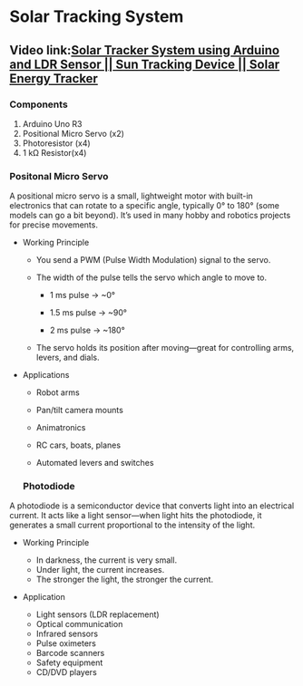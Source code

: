 # Solar Tracking System
## Video link:[Solar Tracker System using Arduino and LDR Sensor || Sun Tracking Device || Solar Energy Tracker](https://www.youtube.com/watch?v=WvijIBj12nI&list=PLWqnlHhsmcI4eBDLBtaZs16XZq0WL1SlP&index=40)
### Components
1. Arduino Uno R3
2. Positional Micro Servo (x2)
3. Photoresistor (x4)
4. 1 kΩ Resistor(x4)

### Positonal Micro Servo

A positional micro servo is a small, lightweight motor with built-in electronics that can rotate to a specific angle, typically 0° to 180° (some models can go a bit beyond). It’s used in many hobby and robotics projects for precise movements.

 - Working Principle
   - You send a PWM (Pulse Width Modulation) signal to the servo.
   - The width of the pulse tells the servo which angle to move to.

     - 1 ms pulse → ~0°

     - 1.5 ms pulse → ~90°

     - 2 ms pulse → ~180°

   - The servo holds its position after moving—great for controlling arms, levers, and dials.


 - Applications
   - Robot arms

   - Pan/tilt camera mounts

   - Animatronics

   - RC cars, boats, planes

   - Automated levers and switches

   ### Photodiode
A photodiode is a semiconductor device that converts light into an electrical current. It acts like a light sensor—when light hits the photodiode, it generates a small current proportional to the intensity of the light.

- Working Principle
  - In darkness, the current is very small.
  - Under light, the current increases.
  - The stronger the light, the stronger the current.

 - Application
   -  Light sensors (LDR replacement)
   - Optical communication
   - Infrared sensors
   - Pulse oximeters
   - Barcode scanners
   - Safety equipment
   - CD/DVD players
